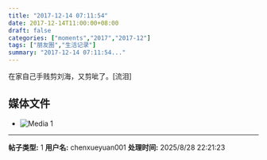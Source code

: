 ```yaml
---
title: "2017-12-14 07:11:54"
date: 2017-12-14T11:00:00+08:00
draft: false
categories: ["moments","2017","2017-12"]
tags: ["朋友圈","生活记录"]
summary: "2017-12-14 07:11:54..."
---
```


在家自己手贱剪刘海，又剪呲了。[流泪]

## 媒体文件

- ![Media 1](/Moments/photos/2017-12-14/201712140711540.jpg)

---

**帖子类型:** 1
**用户名:** chenxueyuan001
**处理时间:** 2025/8/28 22:21:23